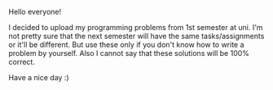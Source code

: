 Hello everyone!

I decided to upload my programming problems from 1st semester at uni. 
I'm not pretty sure that the next semester will have the same tasks/assignments or it'll be different.
But use these only if you don't know how to write a problem by yourself. 
Also I cannot say that these solutions will be 100% correct.

Have a nice day :)
